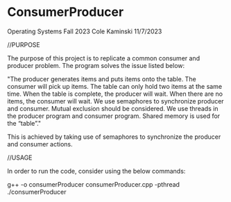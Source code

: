 # ConsumerProducer

Operating Systems Fall 2023
Cole Kaminski
11/7/2023


//PURPOSE

The purpose of this project is to replicate a common consumer and producer problem.
The program solves the issue listed below:

"The producer generates items and puts items onto the table. The consumer will pick up items.
The table can only hold two items at the same time. When the table is complete, the producer
will wait. When there are no items, the consumer will wait. We use semaphores to synchronize
producer and consumer.  Mutual exclusion should be considered. We use threads in the 
producer program and consumer program. Shared memory is used for the “table”."

This is achieved by taking use of semaphores to synchronize the producer and consumer actions.

//USAGE

In order to run the code, consider using the below commands:

g++ -o consumerProducer consumerProducer.cpp -pthread
./consumerProducer

